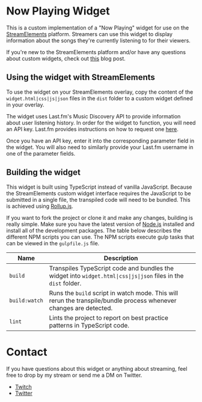# Now Playing Widget

This is a custom implementation of a "Now Playing" widget for use on the [StreamElements](https://streamelements.com) platform. Streamers can use this widget to display information about the songs they're currently listening to for their viewers.

If you're new to the StreamElements platform and/or have any questions about custom widgets, check out [this](https://blog.streamelements.com/how-can-you-become-a-code-guru-87071f223e1b) blog post.

## Using the widget with StreamElements

To use the widget on your StreamElements overlay, copy the content of the `widget.html|css|js|json` files in the `dist` folder to a custom widget defined in your overlay.

The widget uses Last<span>.fm's</span> Music Discovery API to provide information about user listening history. In order for the widget to function, you will need an API key. Last<span>.fm</span> provides instructions on how to request one [here](https://www.last.fm/api).

Once you have an API key, enter it into the corresponding parameter field in the widget. You will also need to similarly provide your Last<span>.fm</span> username in one of the parameter fields.

## Building the widget

This widget is built using TypeScript instead of vanilla JavaScript. Because the StreamElements custom widget interface requires the JavaScript to be submitted in a single file, the transpiled code will need to be bundled. This is achieved using [Rollup.js](https://rollupjs.org/guide/en/).

If you want to fork the project or clone it and make any changes, building is really simple. Make sure you have the latest version of [Node.js](https://nodejs.org/en/) installed and install all of the development packages. The table below describes the different NPM scripts you can use. The NPM scripts execute gulp tasks that can be viewed in the `gulpfile.js` file.

| **Name**      | **Description**                                                                                                    |
|---------------|--------------------------------------------------------------------------------------------------------------------|
| `build`       | Transpiles TypeScript code and bundles the widget into `widget.html\|css\|js\|json` files in the `dist` folder.    |
| `build:watch` | Runs the `build` script in watch mode. This will rerun the transpile/bundle process whenever changes are detected. |
| `lint`        | Lints the project to report on best practice patterns in TypeScript code.                                          |

# Contact

If you have questions about this widget or anything about streaming, feel free to drop by my stream or send me a DM on Twitter.

- [Twitch](https://twitch.tv/monsterabe)
- [Twitter](https://twitter.com/jasondibabbo)
